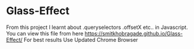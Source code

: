 # Glass-Effect
From this project I learnt about .queryselectors .offsetX etc.. in Javascript.
You can view this file from here https://smitkhobragade.github.io/Glass-Effect/
For best results Use Updated Chrome Browser
